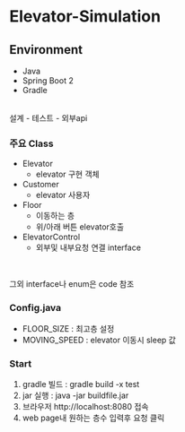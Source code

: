# Elevator-Simulation

## Environment

- Java 
- Spring Boot 2
- Gradle

<br>
설계 - 테스트 - 외부api

### 주요 Class
- Elevator
  - elevator 구현 객체
- Customer
  - elevator 사용자
- Floor
  - 이동하는 층
  - 위/아래 버튼 elevator호출
- ElevatorControl
  - 외부및 내부요청 연결 interface
<br>

그외 interface나 enum은 code 참조

### Config.java
- FLOOR_SIZE : 최고층 설정
- MOVING_SPEED : elevator 이동시 sleep 값

### Start
1. gradle 빌드 : gradle build -x test
2. jar 실행 : java -jar buildfile.jar
3. 브라우저 http://localhost:8080 접속
4. web page내 원하는 층수 입력후 요청 클릭

